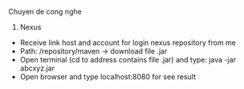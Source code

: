Chuyen de cong nghe
1. Nexus
 - Receive link host and account for login nexus repository from me
 - Path: /repository/maven -> download file .jar
 - Open terminal (cd to address contains file .jar) and type: java -jar abcxyz.jar
 - Open browser and type localhost:8080 for see result
